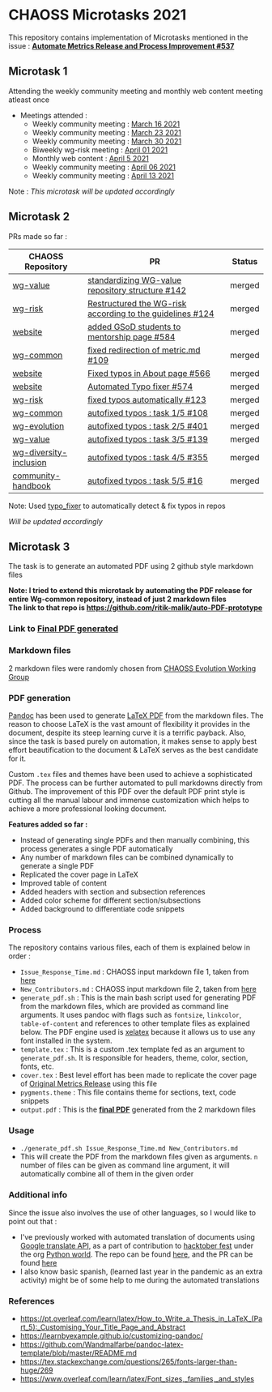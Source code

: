 # CHAOSS Microtasks 2021

This repository contains implementation of Microtasks mentioned in the issue : **[Automate Metrics Release and Process Improvement #537](https://github.com/chaoss/website/issues/537)**

## Microtask 1

Attending the weekly community meeting and monthly web content meeting atleast once

* Meetings attended :
    * Weekly community meeting : [March 16 2021](https://docs.google.com/document/d/1PMDWc6xMe0fNE7shxTK5_HE_ykRBG5w55_Zx5hvzsEY/edit)
    * Weekly community meeting : [March 23 2021](https://docs.google.com/document/d/1PMDWc6xMe0fNE7shxTK5_HE_ykRBG5w55_Zx5hvzsEY/edit)
    * Weekly community meeting : [March 30 2021](https://docs.google.com/document/d/1PMDWc6xMe0fNE7shxTK5_HE_ykRBG5w55_Zx5hvzsEY/edit)
    * Biweekly wg-risk meeting : [April 01 2021](https://docs.google.com/document/d/1iqIMpLBwuKSnE0BbQTgbsb9Im87IoN7IUzukochClCw/edit)
    * Monthly web content : [April 5 2021](https://docs.google.com/document/d/1p079Q75RZ2Duk-nX4osXY2v3oFjqF6-BTZG6XPx8iQ4/edit)
    * Weekly community meeting : [April 06 2021](https://docs.google.com/document/d/1PMDWc6xMe0fNE7shxTK5_HE_ykRBG5w55_Zx5hvzsEY/edit)
    * Weekly community meeting : [April 13 2021](https://docs.google.com/document/d/1PMDWc6xMe0fNE7shxTK5_HE_ykRBG5w55_Zx5hvzsEY/edit)

Note : *This microtask will be updated accordingly*

## Microtask 2

PRs made so far :

|   CHAOSS Repository  |   PR  |   Status  |
|   -------------------|-------|-----------|
|   [wg-value](https://github.com/chaoss/wg-value)  | [standardizing WG-value repository structure #142](https://github.com/chaoss/wg-value/pull/142) | merged |
|   [wg-risk](https://github.com/chaoss/wg-risk)  | [Restructured the WG-risk according to the guidelines #124](https://github.com/chaoss/wg-risk/pull/124) | merged |
|   [website](https://github.com/chaoss/website)  | [added GSoD students to mentorship page #584](https://github.com/chaoss/website/pull/584) | merged |
|   [wg-common](https://github.com/chaoss/wg-common)  | [fixed redirection of metric.md #109](https://github.com/chaoss/wg-common/pull/109) | merged |
|   [website](https://github.com/chaoss/website) | [Fixed typos in About page #566](https://github.com/chaoss/website/pull/566) | merged |
|   [website](https://github.com/chaoss/website) | [Automated Typo fixer #574](https://github.com/chaoss/website/pull/574) | merged |
|   [wg-risk](https://github.com/chaoss/wg-risk) | [fixed typos automatically #123](https://github.com/chaoss/wg-risk/pull/123) | merged |
|   [wg-common](https://github.com/chaoss/wg-common)  | [autofixed typos : task 1/5 #108](https://github.com/chaoss/wg-common/pull/108) | merged |
|   [wg-evolution](https://github.com/chaoss/wg-evolution)   | [autofixed typos : task 2/5 #401](https://github.com/chaoss/wg-evolution/pull/401) | merged |
|   [wg-value](https://github.com/chaoss/wg-value)  | [autofixed typos : task 3/5 #139](https://github.com/chaoss/wg-value/pull/139) | merged |
|   [wg-diversity-inclusion](https://github.com/chaoss/wg-diversity-inclusion)  | [autofixed typos : task 4/5 #355](https://github.com/chaoss/wg-diversity-inclusion/pull/355) | merged |
|   [community-handbook](https://github.com/chaoss/community-handbook)  | [autofixed typos : task 5/5 #16](https://github.com/chaoss/community-handbook/pull/16) | merged |

Note: Used [typo_fixer](https://github.com/ritik-malik/typo_fixer) to automatically detect & fix typos in repos

*Will be updated accordingly*

## Microtask 3

The task is to generate an automated PDF using 2 github style markdown files

**Note: I tried to extend this microtask by automating the PDF release for entire Wg-common repository, instead of just 2 markdown files<br>**
**The link to that repo is https://github.com/ritik-malik/auto-PDF-prototype**

### Link to [Final PDF generated](output.pdf)

### Markdown files

2 markdown files were randomly chosen from [CHAOSS Evolution Working Group](https://github.com/chaoss/wg-evolution/tree/master/metrics)

### PDF generation

[Pandoc](https://pandoc.org/) has been used to generate [LaTeX PDF](https://www.latex-project.org/) from the markdown files. The reason to choose LaTeX is the vast amount of
flexibility it provides in the document, despite its steep learning curve it is a terrific payback. Also, since the task
is based purely on automation, it makes sense to apply best effort beautification to the document & LaTeX serves as the best
candidate for it.

Custom `.tex` files and themes have been used to achieve a sophisticated PDF. The process can be further automated to pull markdowns
directly from Github. The improvement of this PDF over the default PDF print style is cutting all the manual labour and immense customization which helps to achieve a
more professional looking document.

**Features added so far :**
* Instead of generating single PDFs and then manually combining, this process generates a single PDF automatically
* Any number of markdown files can be combined dynamically to generate a single PDF
* Replicated the cover page in LaTeX
* Improved table of content
* Added headers with section and subsection references
* Added color scheme for different section/subsections
* Added background to differentiate code snippets

### Process

The repository contains various files, each of them is explained below in order :

* `Issue_Response_Time.md` : CHAOSS input markdown file 1, taken from [here](https://github.com/chaoss/wg-evolution/tree/master/metrics)
* `New_Contributors.md` :  CHAOSS input markdown file 2, taken from [here](https://github.com/chaoss/wg-evolution/tree/master/metrics)
* `generate_pdf.sh` : This is the main bash script used for generating PDF from the markdown files, which are provided as command line arguments.
It uses pandoc with flags such as `fontsize`, `linkcolor`, `table-of-content` and references to other template files as explained below. The PDF engine used is [xelatex](https://www.overleaf.com/learn/latex/XeLaTeX)
because it allows us to use any font installed in the system.
* `template.tex` : This is a custom .tex template fed as an argument to `generate_pdf.sh`. It is responsible for headers, theme, color,
section, fonts, etc.
* `cover.tex` : Best level effort has been made to replicate the cover page of [Original Metrics Release](https://chaoss.github.io/website/release/release-pdfs/CHAOSS-Metrics-Release-2021-03.pdf) using this file
* `pygments.theme` : This file contains theme for sections, text, code snippets
* `output.pdf` : This is the **[final PDF](output.pdf)** generated from the 2 markdown files

### Usage

* `./generate_pdf.sh Issue_Response_Time.md New_Contributors.md` 
* This will create the PDF from the markdown files given as arguments. `n` number of files can be given as command line argument,
it will automatically combine all of them in the given order

### Additional info

Since the issue also involves the use of other languages, so I would like to point out that :
* I've previously worked with automated translation of documents using [Google translate API](https://pypi.org/project/googletrans/),
as a part of contribution to [hacktober fest](https://hacktoberfest.digitalocean.com/) under the org [Python world](https://github.com/Python-World).
The repo can be found [here](https://github.com/Python-World/Python_and_the_Web/tree/master/Scripts/API/Google-Py%20Translator), and the PR can be found [here](https://github.com/Python-World/Python_and_the_Web/pull/542)
* I also know basic spanish, (learned last year in the pandemic as an extra activity) might be of some help to me during the automated translations

### References

* https://pt.overleaf.com/learn/latex/How_to_Write_a_Thesis_in_LaTeX_(Part_5):_Customising_Your_Title_Page_and_Abstract
* https://learnbyexample.github.io/customizing-pandoc/
* https://github.com/Wandmalfarbe/pandoc-latex-template/blob/master/README.md
* https://tex.stackexchange.com/questions/265/fonts-larger-than-huge/269
* https://www.overleaf.com/learn/latex/Font_sizes,_families,_and_styles
